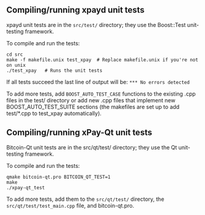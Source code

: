 Compiling/running xpayd unit tests
------------------------------------

xpayd unit tests are in the `src/test/` directory; they
use the Boost::Test unit-testing framework.

To compile and run the tests:

	cd src
	make -f makefile.unix test_xpay  # Replace makefile.unix if you're not on unix
	./test_xpay   # Runs the unit tests

If all tests succeed the last line of output will be:
`*** No errors detected`

To add more tests, add `BOOST_AUTO_TEST_CASE` functions to the existing
.cpp files in the test/ directory or add new .cpp files that
implement new BOOST_AUTO_TEST_SUITE sections (the makefiles are
set up to add test/*.cpp to test_xpay automatically).


Compiling/running xPay-Qt unit tests
---------------------------------------

Bitcoin-Qt unit tests are in the src/qt/test/ directory; they
use the Qt unit-testing framework.

To compile and run the tests:

	qmake bitcoin-qt.pro BITCOIN_QT_TEST=1
	make
	./xpay-qt_test

To add more tests, add them to the `src/qt/test/` directory,
the `src/qt/test/test_main.cpp` file, and bitcoin-qt.pro.
